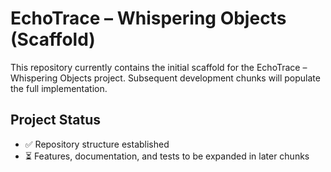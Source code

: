 # EchoTrace – Whispering Objects (Scaffold)

This repository currently contains the initial scaffold for the EchoTrace – Whispering Objects project. Subsequent development chunks will populate the full implementation.

## Project Status

- ✅ Repository structure established
- ⏳ Features, documentation, and tests to be expanded in later chunks

